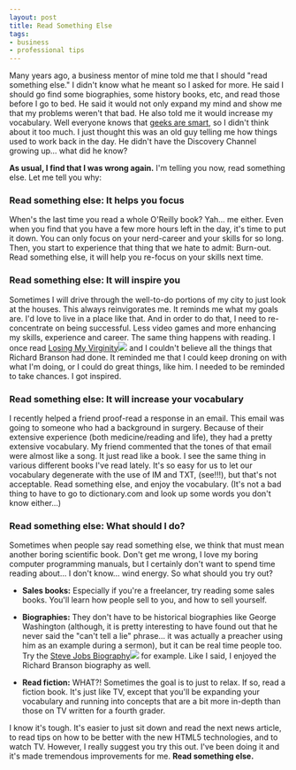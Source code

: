 ```yaml
---
layout: post
title: Read Something Else
tags:
- business
- professional tips
---
```


Many years ago, a business mentor of mine told me that I should "read something else."  I didn't know what he meant so I asked for more.  He said I should go find some biographies, some history books, etc, and read those before I go to bed.  He said it would not only expand my mind and show me that my problems weren't that bad.  He also told me it would increase my vocabulary.  Well everyone knows that [geeks are smart](http://www.mediadump.com/hosted-id202-real-reasons-why-geeks-make-the-best-lovers.html), so I didn't think about it too much.  I just thought this was an old guy telling me how things used to work back in the day.  He didn't have the Discovery Channel growing up... what did he know?

**As usual, I find that I was wrong again.**  I'm telling you now, read something else.  Let me tell you why:



### Read something else: It helps you focus


When's the last time you read a whole O'Reilly book?  Yah... me either.  Even when you find that you have a few more hours left in the day, it's time to put it down.  You can only focus on your nerd-career and your skills for so long.  Then, you start to experience that thing that we hate to admit: Burn-out.  Read something else, it will help you re-focus on your skills next time.



### Read something else: It will inspire you


Sometimes I will drive through the well-to-do portions of my city to just look at the houses.  This always reinvigorates me.  It reminds me what my goals are.  I'd love to live in a place like that.  And in order to do that, I need to re-concentrate on being successful.  Less video games and more enhancing my skills, experience and career.  The same thing happens with reading.  I once read [Losing My Virginity](http://www.amazon.com/gp/product/0812932293/ref=as_li_ss_tl?ie=UTF8&tag=aarsar-20&linkCode=as2&camp=217145&creative=399369&creativeASIN=0812932293)![](http://www.assoc-amazon.com/e/ir?t=aarsar-20&l=as2&o=1&a=0812932293&camp=217145&creative=399369) and I couldn't believe all the things that Richard Branson had done.  It reminded me that I could keep droning on with what I'm doing, or I could do great things, like him. I needed to be reminded to take chances. I got inspired.



### Read something else: It will increase your vocabulary


I recently helped a friend proof-read a response in an email.  This email was going to someone who had a background in surgery.  Because of their extensive experience (both medicine/reading and life), they had a pretty extensive vocabulary.  My friend commented that the tones of that email were almost like a song. It just read like a book.  I see the same thing in various different books I've read lately. It's so easy for us to let our vocabulary degenerate with the use of IM and TXT, (see!!!), but that's not acceptable.  Read something else, and enjoy the vocabulary.  (It's not a bad thing to have to go to dictionary.com and look up some words you don't know either...)



### Read something else: What should I do?


Sometimes when people say read something else, we think that must mean another boring scientific book.  Don't get me wrong, I love my boring computer programming manuals, but I certainly don't want to spend time reading about... I don't know... wind energy.  So what should you try out?




  * **Sales books:** Especially if you're a freelancer, try reading some sales books.  You'll learn how people sell to you, and how to sell yourself.


  * **Biographies:** They don't have to be historical biographies like George Washington (although, it is pretty interesting to have found out that he never said the "can't tell a lie" phrase... it was actually a preacher using him as an example during a sermon), but it can be real time people too.  Try the [Steve Jobs Biography](http://www.amazon.com/gp/entity/Walter-Isaacson/B000APFLB8?ie=UTF8&ref_=sr_ntt_srch_lnk_1&qid=1322420160&sr=8-1&ie=UTF8&tag=aarsar-20&linkCode=ur2&camp=1789&creative=390957)![](https://www.assoc-amazon.com/e/ir?t=aarsar-20&l=ur2&o=1) for example.  Like I said, I enjoyed the Richard Branson biography as well.


  * **Read fiction:** WHAT?!  Sometimes the goal is to just to relax.  If so, read a fiction book.  It's just like TV, except that you'll be expanding your vocabulary and running into concepts that are a bit more in-depth than those on TV written for a fourth grader.



I know it's tough.  It's easier to just sit down and read the next news article, to read tips on how to be better with the new HTML5 technologies, and to watch TV.  However, I really suggest you try this out.  I've been doing it and it's made tremendous improvements for me.  **Read something else.**


